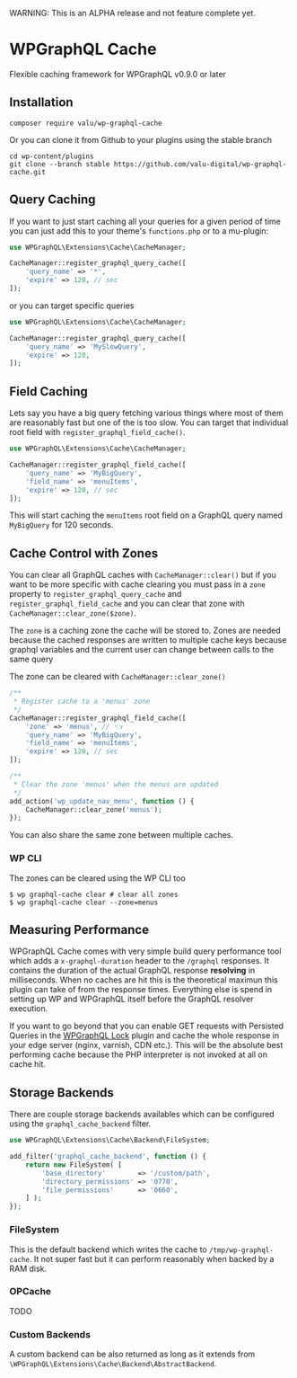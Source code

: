 WARNING: This is an ALPHA release and not feature complete yet.

# WPGraphQL Cache

Flexible caching framework for WPGraphQL v0.9.0 or later

## Installation

    composer require valu/wp-graphql-cache

Or you can clone it from Github to your plugins using the stable branch

    cd wp-content/plugins
    git clone --branch stable https://github.com/valu-digital/wp-graphql-cache.git

## Query Caching

If you want to just start caching all your queries for a given period of time
you can just add this to your theme's `functions.php` or to a mu-plugin:

```php
use WPGraphQL\Extensions\Cache\CacheManager;

CacheManager::register_graphql_query_cache([
    'query_name' => '*',
    'expire' => 120, // sec
]);
```

or you can target specific queries

```php
use WPGraphQL\Extensions\Cache\CacheManager;

CacheManager::register_graphql_query_cache([
    'query_name' => 'MySlowQuery',
    'expire' => 120,
]);
```

## Field Caching

Lets say you have a big query fetching various things where most of them are
reasonably fast but one of the is too slow. You can target that individual
root field with `register_graphql_field_cache()`.

```php
use WPGraphQL\Extensions\Cache\CacheManager;

CacheManager::register_graphql_field_cache([
    'query_name' => 'MyBigQuery',
    'field_name' => 'menuItems',
    'expire' => 120, // sec
]);
```

This will start caching the `menuItems` root field on a GraphQL query named
`MyBigQuery` for 120 seconds.

## Cache Control with Zones

You can clear all GraphQL caches with `CacheManager::clear()` but if you want
to be more specific with cache clearing you must pass in a `zone` property to
`register_graphql_query_cache` and `register_graphql_field_cache` and you can
clear that zone with `CacheManager::clear_zone($zone)`.

The `zone` is a caching zone the cache will be stored to. Zones are needed
because the cached responses are written to multiple cache keys because graphql
variables and the current user can change between calls to the same query

The zone can be cleared with `CacheManager::clear_zone()`

```php
/**
 * Register cache to a 'menus' zone
 */
CacheManager::register_graphql_field_cache([
    'zone' => 'menus', // 👈
    'query_name' => 'MyBigQuery',
    'field_name' => 'menuItems',
    'expire' => 120, // sec
]);

/**
 * Clear the zone 'menus' when the menus are updated
 */
add_action('wp_update_nav_menu', function () {
    CacheManager::clear_zone('menus');
});
```

You can also share the same zone between multiple caches.

### WP CLI

The zones can be cleared using the WP CLI too

```
$ wp graphql-cache clear # clear all zones
$ wp graphql-cache clear --zone=menus
```

## Measuring Performance

WPGraphQL Cache comes with very simple build query performance tool which
adds a `x-graphql-duration` header to the `/graphql` responses. It contains
the duration of the actual GraphQL response **resolving** in milliseconds.
When no caches are hit this is the theoretical maximun this plugin can take
of from the response times. Everything else is spend in setting up WP and
WPGraphQL itself before the GraphQL resolver execution.

If you want to go beyond that you can enable GET requests with Persisted
Queries in the [WPGraphQL Lock][] plugin and cache the whole response in your
edge server (nginx, varnish, CDN etc.). This will be the absolute best
performing cache because the PHP interpreter is not invoked at all on cache
hit.

[wpgraphql lock]: https://github.com/valu-digital/wp-graphql-lock

## Storage Backends

There are couple storage backends availables which can be configured using
the `graphql_cache_backend` filter.

```php
use WPGraphQL\Extensions\Cache\Backend\FileSystem;

add_filter('graphql_cache_backend', function () {
    return new FileSystem( [
        'base_directory'        => '/custom/path',
        'directory_permissions' => '0770',
        'file_permissions'      => '0660',
    ] );
});
```

### FileSystem

This is the default backend which writes the cache to
`/tmp/wp-graphql-cache`. It not super fast but it can perform reasonably when
backed by a RAM disk.

### OPCache

TODO

### Custom Backends

A custom backend can be also returned as long as it extends from
`\WPGraphQL\Extensions\Cache\Backend\AbstractBackend`.
